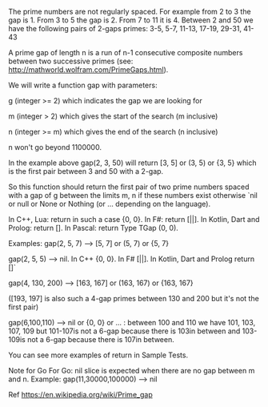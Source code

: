 The prime numbers are not regularly spaced. For example from 2 to 3 the gap is 1. From 3 to 5 the gap is 2. From 7 to 11 it is 4. Between 2 and 50 we have the following pairs of 2-gaps primes: 3-5, 5-7, 11-13, 17-19, 29-31, 41-43

A prime gap of length n is a run of n-1 consecutive composite numbers between two successive primes (see: http://mathworld.wolfram.com/PrimeGaps.html).

We will write a function gap with parameters:

g (integer >= 2) which indicates the gap we are looking for

m (integer > 2) which gives the start of the search (m inclusive)

n (integer >= m) which gives the end of the search (n inclusive)

n won't go beyond 1100000.

In the example above gap(2, 3, 50) will return [3, 5] or (3, 5) or {3, 5} which is the first pair between 3 and 50 with a 2-gap.

So this function should return the first pair of two prime numbers spaced with a gap of g between the limits m, n if these numbers exist otherwise `nil or null or None or Nothing (or ... depending on the language).

In C++, Lua: return in such a case {0, 0}. In F#: return [||]. In Kotlin, Dart and Prolog: return []. In Pascal: return Type TGap (0, 0).

Examples:
gap(2, 5, 7) --> [5, 7] or (5, 7) or {5, 7}

gap(2, 5, 5) --> nil. In C++ {0, 0}. In F# [||]. In Kotlin, Dart and Prolog return []`

gap(4, 130, 200) --> [163, 167] or (163, 167) or {163, 167}

([193, 197] is also such a 4-gap primes between 130 and 200 but it's not the first pair)

gap(6,100,110) --> nil or {0, 0} or ... : between 100 and 110 we have 101, 103, 107, 109 but 101-107is not a 6-gap because there is 103in between and 103-109is not a 6-gap because there is 107in between.

You can see more examples of return in Sample Tests.

Note for Go
For Go: nil slice is expected when there are no gap between m and n. Example: gap(11,30000,100000) --> nil

Ref
https://en.wikipedia.org/wiki/Prime_gap